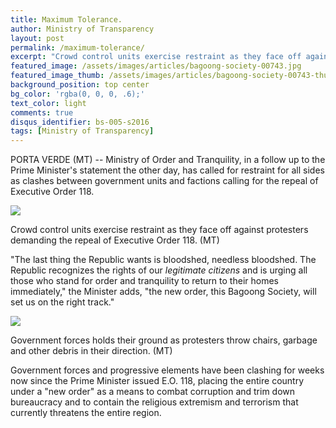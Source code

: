 ```yaml
---
title: Maximum Tolerance.
author: Ministry of Transparency
layout: post
permalink: /maximum-tolerance/
excerpt: "Crowd control units exercise restraint as they face off against protesters demanding the repeal of Executive Order 118. (MT)"
featured_image: /assets/images/articles/bagoong-society-00743.jpg
featured_image_thumb: /assets/images/articles/bagoong-society-00743-thumb.jpg
background_position: top center
bg_color: 'rgba(0, 0, 0, .6);'
text_color: light
comments: true
disqus_identifier: bs-005-s2016
tags: [Ministry of Transparency]
---
```


PORTA VERDE (MT) -- Ministry of Order and Tranquility, in a follow up to the Prime Minister's statement the other day, has called for restraint for all sides as clashes between government units and factions calling for the repeal of Executive Order 118.

<img src="{{ site.baseurl }}/assets/images/articles/bagoong-society-00743.jpg">
<p class="caption">Crowd control units exercise restraint as they face off against protesters demanding the repeal of Executive Order 118. (MT)</p>

"The last thing the Republic wants is bloodshed, needless bloodshed. The Republic recognizes the rights of our _legitimate citizens_ and is urging all those who stand for order and tranquility to return to their homes immediately," the Minister adds, "the new order, this Bagoong Society, will set us on the right track."

<img src="{{ site.baseurl }}/assets/images/articles/bagoong-society-00693.jpg">
<p class="caption">Government forces holds their ground as protesters throw chairs, garbage and other debris in their direction. (MT)</p>

Government forces and progressive elements have been clashing for weeks now since the Prime Minister issued E.O. 118, placing the entire country under a "new order" as a means to combat corruption and trim down bureaucracy and to contain the religious extremism and terrorism that currently threatens the entire region.



